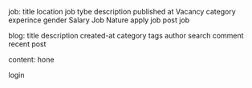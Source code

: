 job:
    title
    location
    job tybe
    description
    published at 
    Vacancy
    category
    experince 
    gender
    Salary
    Job Nature
    apply job 
    post job  

blog:
    title 
    description
    created-at
    category
    tags
    author
    search
    comment
    recent post

content:
hone

login
